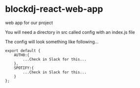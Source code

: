 # blockdj-react-web-app
web app for our project

You will need a directory in src called config with an index.js file

The config will look something like following...

```
export default {
    AUTH0:{
        ...Check in Slack for this...
    },
    SPOTIFY:{
        ...Check in Slack for this...
    }
};
```